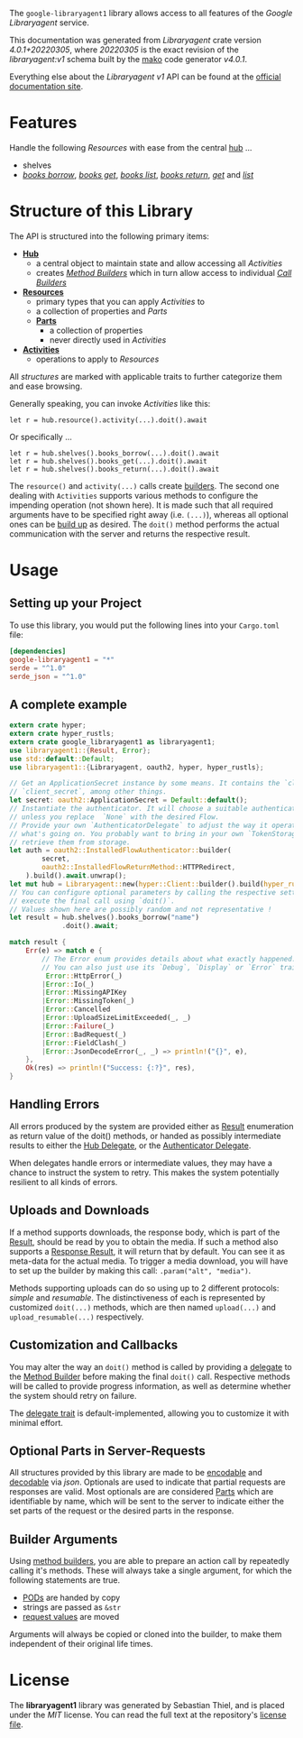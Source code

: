 <!---
DO NOT EDIT !
This file was generated automatically from 'src/generator/templates/api/README.md.mako'
DO NOT EDIT !
-->
The `google-libraryagent1` library allows access to all features of the *Google Libraryagent* service.

This documentation was generated from *Libraryagent* crate version *4.0.1+20220305*, where *20220305* is the exact revision of the *libraryagent:v1* schema built by the [mako](http://www.makotemplates.org/) code generator *v4.0.1*.

Everything else about the *Libraryagent* *v1* API can be found at the
[official documentation site](https://cloud.google.com/docs/quota).
# Features

Handle the following *Resources* with ease from the central [hub](https://docs.rs/google-libraryagent1/4.0.1+20220305/google_libraryagent1/Libraryagent) ... 

* shelves
 * [*books borrow*](https://docs.rs/google-libraryagent1/4.0.1+20220305/google_libraryagent1/api::ShelveBookBorrowCall), [*books get*](https://docs.rs/google-libraryagent1/4.0.1+20220305/google_libraryagent1/api::ShelveBookGetCall), [*books list*](https://docs.rs/google-libraryagent1/4.0.1+20220305/google_libraryagent1/api::ShelveBookListCall), [*books return*](https://docs.rs/google-libraryagent1/4.0.1+20220305/google_libraryagent1/api::ShelveBookReturnCall), [*get*](https://docs.rs/google-libraryagent1/4.0.1+20220305/google_libraryagent1/api::ShelveGetCall) and [*list*](https://docs.rs/google-libraryagent1/4.0.1+20220305/google_libraryagent1/api::ShelveListCall)




# Structure of this Library

The API is structured into the following primary items:

* **[Hub](https://docs.rs/google-libraryagent1/4.0.1+20220305/google_libraryagent1/Libraryagent)**
    * a central object to maintain state and allow accessing all *Activities*
    * creates [*Method Builders*](https://docs.rs/google-libraryagent1/4.0.1+20220305/google_libraryagent1/client::MethodsBuilder) which in turn
      allow access to individual [*Call Builders*](https://docs.rs/google-libraryagent1/4.0.1+20220305/google_libraryagent1/client::CallBuilder)
* **[Resources](https://docs.rs/google-libraryagent1/4.0.1+20220305/google_libraryagent1/client::Resource)**
    * primary types that you can apply *Activities* to
    * a collection of properties and *Parts*
    * **[Parts](https://docs.rs/google-libraryagent1/4.0.1+20220305/google_libraryagent1/client::Part)**
        * a collection of properties
        * never directly used in *Activities*
* **[Activities](https://docs.rs/google-libraryagent1/4.0.1+20220305/google_libraryagent1/client::CallBuilder)**
    * operations to apply to *Resources*

All *structures* are marked with applicable traits to further categorize them and ease browsing.

Generally speaking, you can invoke *Activities* like this:

```Rust,ignore
let r = hub.resource().activity(...).doit().await
```

Or specifically ...

```ignore
let r = hub.shelves().books_borrow(...).doit().await
let r = hub.shelves().books_get(...).doit().await
let r = hub.shelves().books_return(...).doit().await
```

The `resource()` and `activity(...)` calls create [builders][builder-pattern]. The second one dealing with `Activities` 
supports various methods to configure the impending operation (not shown here). It is made such that all required arguments have to be 
specified right away (i.e. `(...)`), whereas all optional ones can be [build up][builder-pattern] as desired.
The `doit()` method performs the actual communication with the server and returns the respective result.

# Usage

## Setting up your Project

To use this library, you would put the following lines into your `Cargo.toml` file:

```toml
[dependencies]
google-libraryagent1 = "*"
serde = "^1.0"
serde_json = "^1.0"
```

## A complete example

```Rust
extern crate hyper;
extern crate hyper_rustls;
extern crate google_libraryagent1 as libraryagent1;
use libraryagent1::{Result, Error};
use std::default::Default;
use libraryagent1::{Libraryagent, oauth2, hyper, hyper_rustls};

// Get an ApplicationSecret instance by some means. It contains the `client_id` and 
// `client_secret`, among other things.
let secret: oauth2::ApplicationSecret = Default::default();
// Instantiate the authenticator. It will choose a suitable authentication flow for you, 
// unless you replace  `None` with the desired Flow.
// Provide your own `AuthenticatorDelegate` to adjust the way it operates and get feedback about 
// what's going on. You probably want to bring in your own `TokenStorage` to persist tokens and
// retrieve them from storage.
let auth = oauth2::InstalledFlowAuthenticator::builder(
        secret,
        oauth2::InstalledFlowReturnMethod::HTTPRedirect,
    ).build().await.unwrap();
let mut hub = Libraryagent::new(hyper::Client::builder().build(hyper_rustls::HttpsConnectorBuilder::new().with_native_roots().https_or_http().enable_http1().enable_http2().build()), auth);
// You can configure optional parameters by calling the respective setters at will, and
// execute the final call using `doit()`.
// Values shown here are possibly random and not representative !
let result = hub.shelves().books_borrow("name")
             .doit().await;

match result {
    Err(e) => match e {
        // The Error enum provides details about what exactly happened.
        // You can also just use its `Debug`, `Display` or `Error` traits
         Error::HttpError(_)
        |Error::Io(_)
        |Error::MissingAPIKey
        |Error::MissingToken(_)
        |Error::Cancelled
        |Error::UploadSizeLimitExceeded(_, _)
        |Error::Failure(_)
        |Error::BadRequest(_)
        |Error::FieldClash(_)
        |Error::JsonDecodeError(_, _) => println!("{}", e),
    },
    Ok(res) => println!("Success: {:?}", res),
}

```
## Handling Errors

All errors produced by the system are provided either as [Result](https://docs.rs/google-libraryagent1/4.0.1+20220305/google_libraryagent1/client::Result) enumeration as return value of
the doit() methods, or handed as possibly intermediate results to either the 
[Hub Delegate](https://docs.rs/google-libraryagent1/4.0.1+20220305/google_libraryagent1/client::Delegate), or the [Authenticator Delegate](https://docs.rs/yup-oauth2/*/yup_oauth2/trait.AuthenticatorDelegate.html).

When delegates handle errors or intermediate values, they may have a chance to instruct the system to retry. This 
makes the system potentially resilient to all kinds of errors.

## Uploads and Downloads
If a method supports downloads, the response body, which is part of the [Result](https://docs.rs/google-libraryagent1/4.0.1+20220305/google_libraryagent1/client::Result), should be
read by you to obtain the media.
If such a method also supports a [Response Result](https://docs.rs/google-libraryagent1/4.0.1+20220305/google_libraryagent1/client::ResponseResult), it will return that by default.
You can see it as meta-data for the actual media. To trigger a media download, you will have to set up the builder by making
this call: `.param("alt", "media")`.

Methods supporting uploads can do so using up to 2 different protocols: 
*simple* and *resumable*. The distinctiveness of each is represented by customized 
`doit(...)` methods, which are then named `upload(...)` and `upload_resumable(...)` respectively.

## Customization and Callbacks

You may alter the way an `doit()` method is called by providing a [delegate](https://docs.rs/google-libraryagent1/4.0.1+20220305/google_libraryagent1/client::Delegate) to the 
[Method Builder](https://docs.rs/google-libraryagent1/4.0.1+20220305/google_libraryagent1/client::CallBuilder) before making the final `doit()` call. 
Respective methods will be called to provide progress information, as well as determine whether the system should 
retry on failure.

The [delegate trait](https://docs.rs/google-libraryagent1/4.0.1+20220305/google_libraryagent1/client::Delegate) is default-implemented, allowing you to customize it with minimal effort.

## Optional Parts in Server-Requests

All structures provided by this library are made to be [encodable](https://docs.rs/google-libraryagent1/4.0.1+20220305/google_libraryagent1/client::RequestValue) and 
[decodable](https://docs.rs/google-libraryagent1/4.0.1+20220305/google_libraryagent1/client::ResponseResult) via *json*. Optionals are used to indicate that partial requests are responses 
are valid.
Most optionals are are considered [Parts](https://docs.rs/google-libraryagent1/4.0.1+20220305/google_libraryagent1/client::Part) which are identifiable by name, which will be sent to 
the server to indicate either the set parts of the request or the desired parts in the response.

## Builder Arguments

Using [method builders](https://docs.rs/google-libraryagent1/4.0.1+20220305/google_libraryagent1/client::CallBuilder), you are able to prepare an action call by repeatedly calling it's methods.
These will always take a single argument, for which the following statements are true.

* [PODs][wiki-pod] are handed by copy
* strings are passed as `&str`
* [request values](https://docs.rs/google-libraryagent1/4.0.1+20220305/google_libraryagent1/client::RequestValue) are moved

Arguments will always be copied or cloned into the builder, to make them independent of their original life times.

[wiki-pod]: http://en.wikipedia.org/wiki/Plain_old_data_structure
[builder-pattern]: http://en.wikipedia.org/wiki/Builder_pattern
[google-go-api]: https://github.com/google/google-api-go-client

# License
The **libraryagent1** library was generated by Sebastian Thiel, and is placed 
under the *MIT* license.
You can read the full text at the repository's [license file][repo-license].

[repo-license]: https://github.com/Byron/google-apis-rsblob/main/LICENSE.md


